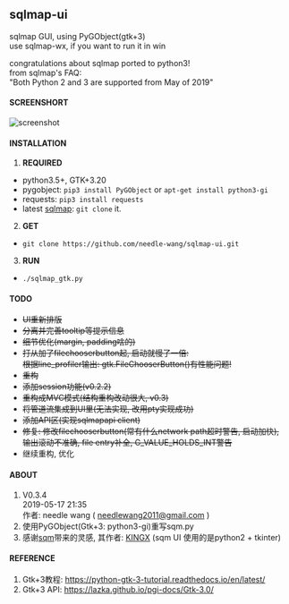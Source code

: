 ## sqlmap-ui
sqlmap GUI, using PyGObject(gtk+3)  
use sqlmap-wx, if you want to run it in win  

congratulations about sqlmap ported to python3!  
from sqlmap's FAQ:  
"Both Python 2 and 3 are supported from May of 2019"  

#### SCREENSHORT
![screenshot](https://github.com/needle-wang/sqlmap-ui/blob/master/screenshots/sqlmap-ui1.png)

#### INSTALLATION
1. **REQUIRED**  
  - python3.5+, GTK+3.20  
  - pygobject: `pip3 install PyGObject` or `apt-get install python3-gi`  
  - requests: `pip3 install requests`  
  - latest [sqlmap](https://github.com/sqlmapproject/sqlmap): `git clone` it.  
2. **GET**
  - `git clone https://github.com/needle-wang/sqlmap-ui.git`
3. **RUN**  
  - `./sqlmap_gtk.py`

#### TODO
- ~~UI重新排版~~
- ~~分离并完善tooltip等提示信息~~
- ~~细节优化(margin, padding啥的)~~
- ~~打从加了filechooserbutton起, 启动就慢了一倍:  
   根据line_profiler输出: gtk.FileChooserButton()有性能问题!~~
- ~~重构~~
- ~~添加session功能(v0.2.2)~~
- ~~重构成MVC模式(结构重构改动很大, v0.3)~~
- ~~将管道流集成到UI里(无法实现, 改用pty实现成功)~~
- ~~添加API区(实现sqlmapapi client)~~
- ~~修复: 修改filechooserbutton(常有什么network path超时警告, 启动加快),  
  输出滚动不准确, file entry补全, G_VALUE_HOLDS_INT警告~~
- 继续重构, 优化

#### ABOUT
1. V0.3.4  
   2019-05-17 21:35  
   作者: needle wang ( needlewang2011@gmail.com )  
2. 使用PyGObject(Gtk+3: python3-gi)重写sqm.py  
3. 感谢[sqm](https://github.com/kxcode/gui-for-sqlmap)带来的灵感, 其作者: [KINGX](https://github.com/kxcode) (sqm UI 使用的是python2 + tkinter)  

#### REFERENCE
1. Gtk+3教程: https://python-gtk-3-tutorial.readthedocs.io/en/latest/  
2. Gtk+3 API: https://lazka.github.io/pgi-docs/Gtk-3.0/  
